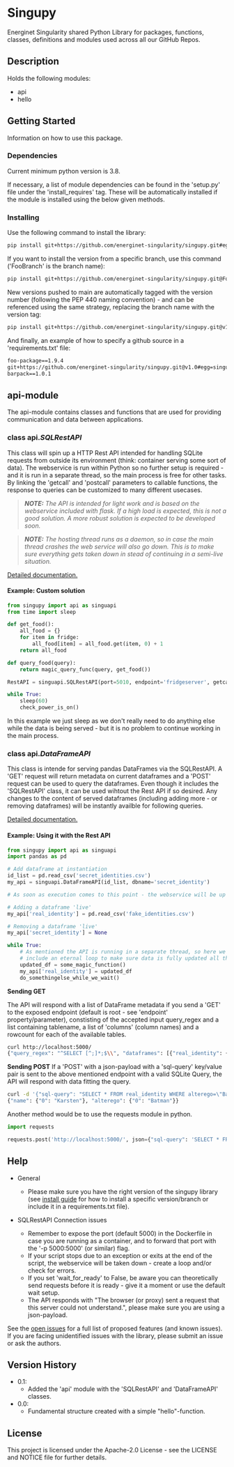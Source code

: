 # Singupy

Energinet Singularity shared Python Library for packages, functions, classes, definitions and modules used across all our GitHub Repos.

## Description

Holds the following modules:
* api
* hello

## Getting Started

Information on how to use this package.

### Dependencies

Current minimum python version is 3.8.

If necessary, a list of module dependencies can be found in the 'setup.py' file under the 'install_requires' tag. These will be automatically installed if the module is installed using the below given methods.

### Installing

Use the following command to install the library:
````bash
pip install git+https://github.com/energinet-singularity/singupy.git#egg=singupy
````

If you want to install the version from a specific branch, use this command ('FooBranch' is the branch name):

````bash
pip install git+https://github.com/energinet-singularity/singupy.git@FooBranch#egg=singupy
````

New versions pushed to main are automatically tagged with the version number (following the PEP 440 naming convention) - and can be referenced using the same strategy, replacing the branch name with the version tag:

````bash
pip install git+https://github.com/energinet-singularity/singupy.git@v1.0#egg=singupy
````

And finally, an example of how to specify a github source in a 'requirements.txt' file:

````txt
foo-package==1.9.4
git+https://github.com/energinet-singularity/singupy.git@v1.0#egg=singupy
barpack==1.0.1
````

## api-module

The api-module contains classes and functions that are used for providing communication and data between applications.


### class api.*SQLRestAPI*

This class will spin up a HTTP Rest API intended for handling SQLite requests from outside its environment (think: container serving some sort of data). The webservice is run within Python so no further setup is required - and it is run in a separate thread, so the main process is free for other tasks. By linking the 'getcall' and 'postcall' parameters to callable functions, the response to queries can be customized to many different usecases.

> _**NOTE:** The API is intended for light work and is based on the webservice included with flask. If a high load is expected, this is not a good solution. A more robust solution is expected to be developed soon._

> _**NOTE:** The hosting thread runs as a daemon, so in case the main thread crashes the web service will also go down. This is to make sure everything gets taken down in stead of continuing in a semi-live situation._

[Detailed documentation.](singupy/README.md#class-apisqlrestapi)

#### Example: Custom solution

````python
from singupy import api as singuapi
from time import sleep

def get_food():
    all_food = {}
    for item in fridge:
        all_food[item] = all_food.get(item, 0) + 1
    return all_food

def query_food(query):
    return magic_query_func(query, get_food())

RestAPI = singuapi.SQLRestAPI(port=5010, endpoint='fridgeserver', getcall=get_food, postcall=query_food)

while True:
    sleep(60)
    check_power_is_on()
````

In this example we just sleep as we don't really need to do anything else while the data is being served - but it is no problem to continue working in the main process.

### class api.*DataFrameAPI*

This class is intende for serving pandas DataFrames via the SQLRestAPI. A 'GET' request will return metadata on current dataframes and a 'POST' request can be used to query the dataframes. Even though it includes the 'SQLRestAPI' class, it can be used wihtout the Rest API if so desired. Any changes to the content of served dataframes (including adding more - or removing dataframes) will be instantly availble for following queries.

[Detailed documentation.](singupy/README.md#class-apidataframeapi)

#### Example: Using it with the Rest API

````python
from singupy import api as singuapi
import pandas as pd

# Add dataframe at instantiation
id_list = pd.read_csv('secret_identities.csv')
my_api = singuapi.DataFrameAPI(id_list, dbname='secret_identity')

# As soon as execution comes to this point - the webservice will be up and running.

# Adding a dataframe 'live'
my_api['real_identity'] = pd.read_csv('fake_identities.csv')

# Removing a dataframe 'live'
my_api['secret_identity'] = None

while True:
    # As mentioned the API is running in a separate thread, so here we
    # include an eternal loop to make sure data is fully updated all the time.
    updated_df = some_magic_function()
    my_api['real_identity'] = updated_df
    do_somethingelse_while_we_wait()
````

**Sending GET**

The API will respond with a list of DataFrame metadata if you send a 'GET' to the exposed endpoint (default is root - see 'endpoint' property/parameter), constisting of the accepted input query_regex and a list containing tablename, a list of 'columns' (column names) and a rowcount for each of the available tables. 

````bash
curl http://localhost:5000/
{"query_regex": "^SELECT [^;]*;$\\", "dataframes": [{"real_identity": {"tablename": "real_identity", "columns": ["name", "alterego"], "rowcount": 215}}]}
````

**Sending POST**
If a 'POST' with a json-payload with a 'sql-query' key/value pair is sent to the above mentioned endpoint with a valid SQLite Query, the API will respond with data fitting the query.

````bash
curl -d '{"sql-query": "SELECT * FROM real_identity WHERE alterego=\"Batman\";"}' -H 'Content-Type: application/json' -X POST http://localhost:5000/
{"name": {"0": "Karsten"}, "alterego": {"0": "Batman"}}
````

Another method would be to use the requests module in python.

````python
import requests

requests.post('http://localhost:5000/', json={"sql-query": 'SELECT * FROM real_identity WHERE alterego="Batman";'})
````

## Help

* General
    * Please make sure you have the right version of the singupy library (see [install guide](#installing) for how to install a specific version/branch or include it in a requirements.txt file).

* SQLRestAPI Connection issues
    * Remember to expose the port (default 5000) in the Dockerfile in case you are running as a container, and to forward that port with the '-p 5000:5000' (or similar) flag.
    * If your script stops due to an exception or exits at the end of the script, the webservice will be taken down - create a loop and/or check for errors.
    * If you set 'wait_for_ready' to False, be aware you can theoretically send requests before it is ready - give it a moment or use the default wait setup.
    * The API responds with "The browser (or proxy) sent a request that this server could not understand.", please make sure you are using a json-payload.

See the [open issues](https://github.com/energinet-singularity/singupy/issues) for a full list of proposed features (and known issues).
If you are facing unidentified issues with the library, please submit an issue or ask the authors.

## Version History

* 0.1:
    * Added the 'api' module with the 'SQLRestAPI' and 'DataFrameAPI' classes.
* 0.0:
    * Fundamental structure created with a simple "hello"-function.

## License

This project is licensed under the Apache-2.0 License - see the LICENSE and NOTICE file for further details.
